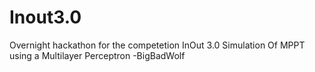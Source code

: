 # Inout3.0
Overnight hackathon for the competetion InOut 3.0
Simulation Of MPPT using a Multilayer Perceptron
-BigBadWolf
